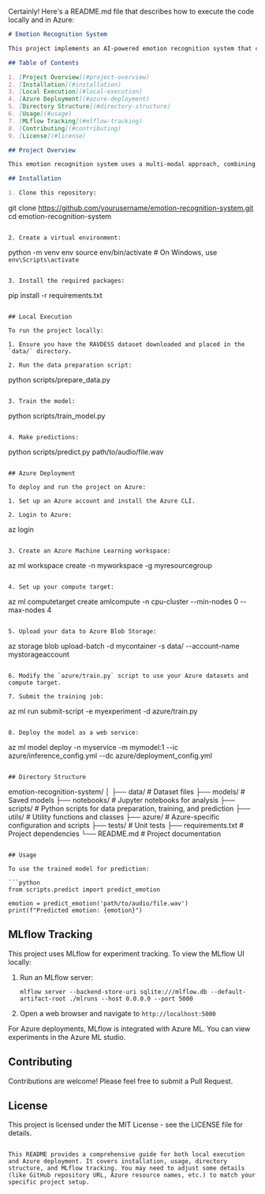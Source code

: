 Certainly! Here's a README.md file that describes how to execute the code locally and in Azure:

```markdown
# Emotion Recognition System

This project implements an AI-powered emotion recognition system that combines audio and text analysis to classify emotions in speech.

## Table of Contents

1. [Project Overview](#project-overview)
2. [Installation](#installation)
3. [Local Execution](#local-execution)
4. [Azure Deployment](#azure-deployment)
5. [Directory Structure](#directory-structure)
6. [Usage](#usage)
7. [MLflow Tracking](#mlflow-tracking)
8. [Contributing](#contributing)
9. [License](#license)

## Project Overview

This emotion recognition system uses a multi-modal approach, combining Wav2Vec2 for audio processing, MFCC for additional audio features, and BERT for text analysis. The system is trained on the RAVDESS dataset and can classify speech into eight emotion categories.

## Installation

1. Clone this repository:
   ```
   git clone https://github.com/yourusername/emotion-recognition-system.git
   cd emotion-recognition-system
   ```

2. Create a virtual environment:
   ```
   python -m venv env
   source env/bin/activate  # On Windows, use `env\Scripts\activate`
   ```

3. Install the required packages:
   ```
   pip install -r requirements.txt
   ```

## Local Execution

To run the project locally:

1. Ensure you have the RAVDESS dataset downloaded and placed in the `data/` directory.

2. Run the data preparation script:
   ```
   python scripts/prepare_data.py
   ```

3. Train the model:
   ```
   python scripts/train_model.py
   ```

4. Make predictions:
   ```
   python scripts/predict.py path/to/audio/file.wav
   ```

## Azure Deployment

To deploy and run the project on Azure:

1. Set up an Azure account and install the Azure CLI.

2. Login to Azure:
   ```
   az login
   ```

3. Create an Azure Machine Learning workspace:
   ```
   az ml workspace create -n myworkspace -g myresourcegroup
   ```

4. Set up your compute target:
   ```
   az ml computetarget create amlcompute -n cpu-cluster --min-nodes 0 --max-nodes 4
   ```

5. Upload your data to Azure Blob Storage:
   ```
   az storage blob upload-batch -d mycontainer -s data/ --account-name mystorageaccount
   ```

6. Modify the `azure/train.py` script to use your Azure datasets and compute target.

7. Submit the training job:
   ```
   az ml run submit-script -e myexperiment -d azure/train.py
   ```

8. Deploy the model as a web service:
   ```
   az ml model deploy -n myservice -m mymodel:1 --ic azure/inference_config.yml --dc azure/deployment_config.yml
   ```

## Directory Structure

```
emotion-recognition-system/
│
├── data/                  # Dataset files
├── models/                # Saved models
├── notebooks/             # Jupyter notebooks for analysis
├── scripts/               # Python scripts for data preparation, training, and prediction
├── utils/                 # Utility functions and classes
├── azure/                 # Azure-specific configuration and scripts
├── tests/                 # Unit tests
├── requirements.txt       # Project dependencies
└── README.md              # Project documentation
```

## Usage

To use the trained model for prediction:

```python
from scripts.predict import predict_emotion

emotion = predict_emotion('path/to/audio/file.wav')
print(f"Predicted emotion: {emotion}")
```

## MLflow Tracking

This project uses MLflow for experiment tracking. To view the MLflow UI locally:

1. Run an MLflow server:
   ```
   mlflow server --backend-store-uri sqlite:///mlflow.db --default-artifact-root ./mlruns --host 0.0.0.0 --port 5000
   ```

2. Open a web browser and navigate to `http://localhost:5000`

For Azure deployments, MLflow is integrated with Azure ML. You can view experiments in the Azure ML studio.

## Contributing

Contributions are welcome! Please feel free to submit a Pull Request.

## License

This project is licensed under the MIT License - see the LICENSE file for details.
```

This README provides a comprehensive guide for both local execution and Azure deployment. It covers installation, usage, directory structure, and MLflow tracking. You may need to adjust some details (like GitHub repository URL, Azure resource names, etc.) to match your specific project setup.